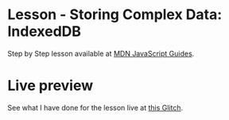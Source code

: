 # Lesson - Storing Complex Data: IndexedDB

Step by Step lesson available at [MDN JavaScript Guides](https://developer.mozilla.org/en-US/docs/Learn/JavaScript/Client-side_web_APIs/Client-side_storage#storing_complex_data_%E2%80%94_indexeddb).

# Live preview

See what I have done for the lesson live at [this Glitch](https://titanium-slender-swim.glitch.me/JavaScript/Lesson%20-%20Storing%20complex%20data%20with%20IndexedDB/).
